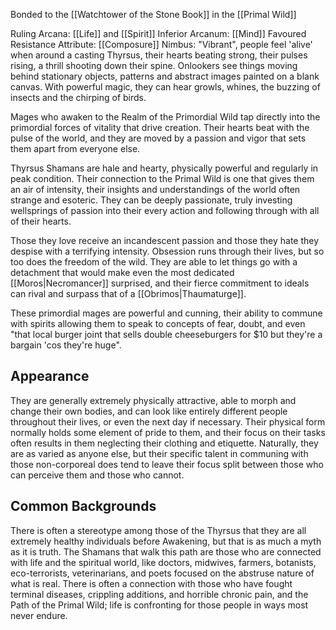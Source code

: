 Bonded to the [[Watchtower of the Stone Book]] in the [[Primal Wild]]

Ruling Arcana: [[Life]] and [[Spirit]]
Inferior Arcanum: [[Mind]]
Favoured Resistance Attribute: [[Composure]]
Nimbus: "Vibrant", people feel 'alive' when around a casting Thyrsus, their hearts beating strong, their pulses rising, a thrill shooting down their spine. Onlookers see things moving behind stationary objects, patterns and abstract images painted on a blank canvas. With powerful magic, they can hear growls, whines, the buzzing of insects and the chirping of birds.

Mages who awaken to the Realm of the Primordial Wild tap directly into the primordial forces of vitality that drive creation. Their hearts beat with the pulse of the world, and they are moved by a passion and vigor that sets them apart from everyone else.

Thyrsus Shamans are hale and hearty, physically powerful and regularly in peak condition. Their connection to the Primal Wild is one that gives them an air of intensity, their insights and understandings of the world often strange and esoteric. They can be deeply passionate, truly investing wellsprings of passion into their every action and following through with all of their hearts. 

Those they love receive an incandescent passion and those they hate they despise with a terrifying intensity. Obsession runs through their lives, but so too does the freedom of the wild. They are able to let things go with a detachment that would make even the most dedicated [[Moros|Necromancer]] surprised, and their fierce commitment to ideals can rival and surpass that of a [[Obrimos|Thaumaturge]].

These primordial mages are powerful and cunning, their ability to commune with spirits allowing them to speak to concepts of fear, doubt, and even "that local burger joint that sells double cheeseburgers for $10 but they're a bargain 'cos they're huge".

## Appearance
They are generally extremely physically attractive, able to morph and change their own bodies, and can look like entirely different people throughout their lives, or even the next day if necessary. Their physical form normally holds some element of pride to them, and their focus on their tasks often results in them neglecting their clothing and etiquette. Naturally, they are as varied as anyone else, but their specific talent in communing with those non-corporeal does tend to leave their focus split between those who can perceive them and those who cannot.

## Common Backgrounds
There is often a stereotype among those of the Thyrsus that they are all extremely healthy individuals before Awakening, but that is as much a myth as it is truth. The Shamans that walk this path are those who are connected with life and the spiritual world, like doctors, midwives, farmers, botanists, eco-terrorists, veterinarians, and poets focused on the abstruse nature of what is real.
There is often a connection with those who have fought terminal diseases, crippling additions, and horrible chronic pain, and the Path of the Primal Wild; life is confronting for those people in ways most never endure.
